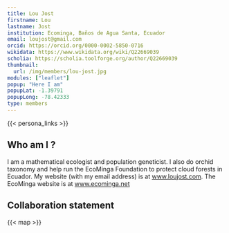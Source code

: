 ```yaml
---
title: Lou Jost
firstname: Lou
lastname: Jost
institution: Ecominga, Baños de Agua Santa, Ecuador
email: loujost@gmail.com
orcid: https://orcid.org/0000-0002-5850-0716
wikidata: https://www.wikidata.org/wiki/Q22669039
scholia: https://scholia.toolforge.org/author/Q22669039
thumbnail:
  url: /img/members/lou-jost.jpg
modules: ["leaflet"]
popup: "Here I am"
popupLat: -1.39791
popupLong: -78.42333
type: members
---
```


{{< persona_links >}}

## Who am I ?

I am a mathematical ecologist and population geneticist. I also do orchid taxonomy and help run the EcoMinga Foundation to protect cloud forests in Ecuador. My website (with my email address) is at www.loujost.com. The EcoMinga website is at www.ecominga.net

## Collaboration statement

{{< map >}}
